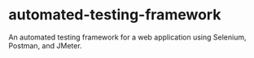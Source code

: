 # automated-testing-framework
An automated testing framework for a web application using Selenium, Postman, and JMeter.
